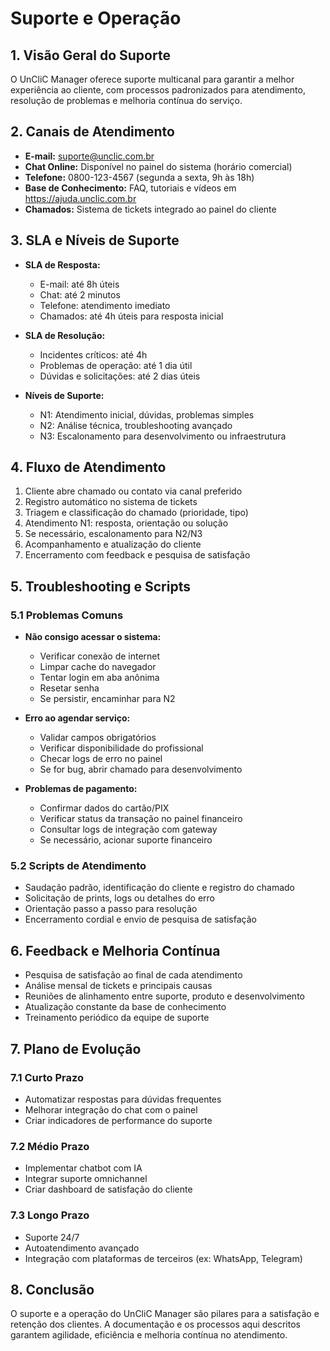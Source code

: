# Suporte e Operação

## 1. Visão Geral do Suporte

O UnCliC Manager oferece suporte multicanal para garantir a melhor experiência ao cliente, com processos padronizados para atendimento, resolução de problemas e melhoria contínua do serviço.

## 2. Canais de Atendimento

- **E-mail:** suporte@unclic.com.br
- **Chat Online:** Disponível no painel do sistema (horário comercial)
- **Telefone:** 0800-123-4567 (segunda a sexta, 9h às 18h)
- **Base de Conhecimento:** FAQ, tutoriais e vídeos em https://ajuda.unclic.com.br
- **Chamados:** Sistema de tickets integrado ao painel do cliente

## 3. SLA e Níveis de Suporte

- **SLA de Resposta:**
  - E-mail: até 8h úteis
  - Chat: até 2 minutos
  - Telefone: atendimento imediato
  - Chamados: até 4h úteis para resposta inicial

- **SLA de Resolução:**
  - Incidentes críticos: até 4h
  - Problemas de operação: até 1 dia útil
  - Dúvidas e solicitações: até 2 dias úteis

- **Níveis de Suporte:**
  - N1: Atendimento inicial, dúvidas, problemas simples
  - N2: Análise técnica, troubleshooting avançado
  - N3: Escalonamento para desenvolvimento ou infraestrutura

## 4. Fluxo de Atendimento

1. Cliente abre chamado ou contato via canal preferido
2. Registro automático no sistema de tickets
3. Triagem e classificação do chamado (prioridade, tipo)
4. Atendimento N1: resposta, orientação ou solução
5. Se necessário, escalonamento para N2/N3
6. Acompanhamento e atualização do cliente
7. Encerramento com feedback e pesquisa de satisfação

## 5. Troubleshooting e Scripts

### 5.1 Problemas Comuns
- **Não consigo acessar o sistema:**
  - Verificar conexão de internet
  - Limpar cache do navegador
  - Tentar login em aba anônima
  - Resetar senha
  - Se persistir, encaminhar para N2

- **Erro ao agendar serviço:**
  - Validar campos obrigatórios
  - Verificar disponibilidade do profissional
  - Checar logs de erro no painel
  - Se for bug, abrir chamado para desenvolvimento

- **Problemas de pagamento:**
  - Confirmar dados do cartão/PIX
  - Verificar status da transação no painel financeiro
  - Consultar logs de integração com gateway
  - Se necessário, acionar suporte financeiro

### 5.2 Scripts de Atendimento
- Saudação padrão, identificação do cliente e registro do chamado
- Solicitação de prints, logs ou detalhes do erro
- Orientação passo a passo para resolução
- Encerramento cordial e envio de pesquisa de satisfação

## 6. Feedback e Melhoria Contínua

- Pesquisa de satisfação ao final de cada atendimento
- Análise mensal de tickets e principais causas
- Reuniões de alinhamento entre suporte, produto e desenvolvimento
- Atualização constante da base de conhecimento
- Treinamento periódico da equipe de suporte

## 7. Plano de Evolução

### 7.1 Curto Prazo
- Automatizar respostas para dúvidas frequentes
- Melhorar integração do chat com o painel
- Criar indicadores de performance do suporte

### 7.2 Médio Prazo
- Implementar chatbot com IA
- Integrar suporte omnichannel
- Criar dashboard de satisfação do cliente

### 7.3 Longo Prazo
- Suporte 24/7
- Autoatendimento avançado
- Integração com plataformas de terceiros (ex: WhatsApp, Telegram)

## 8. Conclusão

O suporte e a operação do UnCliC Manager são pilares para a satisfação e retenção dos clientes. A documentação e os processos aqui descritos garantem agilidade, eficiência e melhoria contínua no atendimento. 